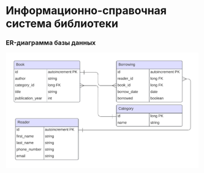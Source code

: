 # Информационно-справочная система библиотеки


### ER-диаграмма базы данных
<img src="er-db-diagram.png">